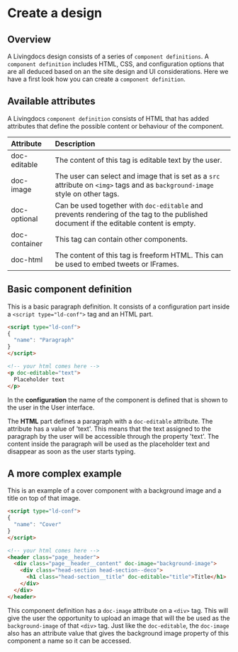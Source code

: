 
# Create a design

## Overview

A Livingdocs design consists of a series of `component definitions`. A `component definition` includes HTML, CSS, and configuration options that are all deduced based on an the site design and UI considerations. Here we have a first look how you can create a `component definition`.

## Available attributes

A Livingdocs `component definition` consists of HTML that has added attributes that define the possible content or behaviour of the component.

| Attribute  | Description           |
|:---------|:-----------|
| doc-editable | The content of this tag is editable text by the user. |
| doc-image    | The user can select and image that is set as a `src` attribute on `<img>` tags and as `background-image` style on other tags. |
| doc-optional    | Can be used together with `doc-editable` and prevents rendering of the tag to the published document if the editable content is empty.|
| doc-container | This tag can contain other components. |
| doc-html | The content of this tag is freeform HTML. This can be used to embed tweets or IFrames. |

## Basic component definition

This is a basic paragraph definition. It consists of a configuration part inside a `<script type="ld-conf">` tag and an HTML part. 

```html
<script type="ld-conf">
{
  "name": "Paragraph"
}
</script>

<!-- your html comes here -->
<p doc-editable="text">
  Placeholder text
</p>
```
In the **configuration** the name of the component is defined that is shown to the user in the User interface.

The **HTML** part defines a paragraph with a `doc-editable` attribute. The attribute has a value of 'text'. This means that the text assigned to the paragraph by the user will be accessible through the property 'text'. The content inside the paragraph will be used as the placeholder text and disappear as soon as the user starts typing.

## A more complex example

This is an example of a cover component with a background image and a title on top of that image.

```html
<script type="ld-conf">
{
  "name": "Cover"
}
</script>

<!-- your html comes here -->
<header class="page__header">
  <div class="page__header__content" doc-image="background-image">
    <div class="head-section head-section--deco">
      <h1 class="head-section__title" doc-editable="title">Title</h1>
    </div>
  </div>
</header>
```
This component definition has a `doc-image` attribute on a `<div>` tag. This will give the user the opportunity to upload an image that will the be used as the `background-image` of that `<div>` tag. Just like the `doc-editable`, the `doc-image` also has an attribute value that gives the background image property of this component a name so it can be accessed.

